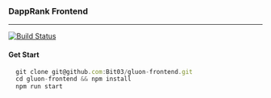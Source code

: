 ### DappRank Frontend
-----
[![Build Status](https://travis-ci.org/jielongink/gluon-frontend.svg?branch=master)](https://travis-ci.org/jielongink/gluon-frontend)
#### Get Start
```js
  git clone git@github.com:Bit03/gluon-frontend.git
  cd gluon-frontend && npm install
  npm run start
```